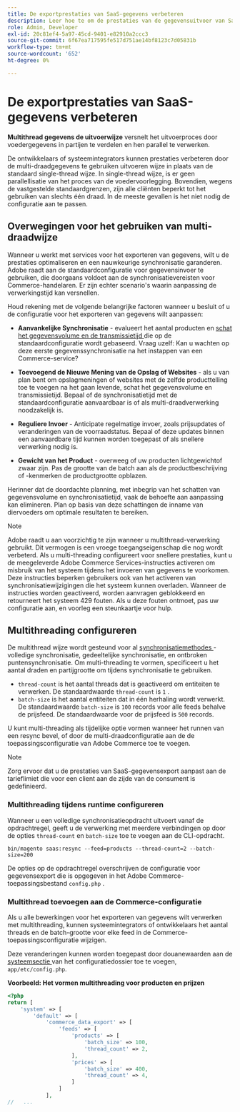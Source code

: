 ```yaml
---
title: De exportprestaties van SaaS-gegevens verbeteren
description: Leer hoe te om de prestaties van de gegevensuitvoer van SaaS voor de Diensten van Commerce te verbeteren door de multi-thread wijze van de gegevensuitvoer te gebruiken.
role: Admin, Developer
exl-id: 20c81ef4-5a97-45cd-9401-e82910a2ccc3
source-git-commit: 6f67ea717595fe517d751ae14bf8123c7d05831b
workflow-type: tm+mt
source-wordcount: '652'
ht-degree: 0%

---
```


# De exportprestaties van SaaS-gegevens verbeteren

**Multithread gegevens de uitvoerwijze** versnelt het uitvoerproces door voedergegevens in partijen te verdelen en hen parallel te verwerken.

De ontwikkelaars of systeemintegrators kunnen prestaties verbeteren door de multi-draadgegevens te gebruiken uitvoeren wijze in plaats van de standaard single-thread wijze. In single-thread wijze, is er geen parallellisatie van het proces van de voedervoorlegging. Bovendien, wegens de vastgestelde standaardgrenzen, zijn alle cliënten beperkt tot het gebruiken van slechts één draad. In de meeste gevallen is het niet nodig de configuratie aan te passen.

## Overwegingen voor het gebruiken van multi-draadwijze

Wanneer u werkt met services voor het exporteren van gegevens, wilt u de prestaties optimaliseren en een nauwkeurige synchronisatie garanderen.
Adobe raadt aan de standaardconfiguratie voor gegevensinvoer te gebruiken, die doorgaans voldoet aan de synchronisatievereisten voor Commerce-handelaren. Er zijn echter scenario&#39;s waarin aanpassing de verwerkingstijd kan versnellen.

Houd rekening met de volgende belangrijke factoren wanneer u besluit of u de configuratie voor het exporteren van gegevens wilt aanpassen:

- **Aanvankelijke Synchronisatie** - evalueert het aantal producten en [ schat het gegevensvolume en de transmissietijd ](estimate-data-volume-sync-time.md) die op de standaardconfiguratie wordt gebaseerd. Vraag uzelf: Kan u wachten op deze eerste gegevenssynchronisatie na het instappen van een Commerce-service?

- **Toevoegend de Nieuwe Mening van de Opslag of Websites** - als u van plan bent om opslagmeningen of websites met de zelfde producttelling toe te voegen na het gaan levende, schat het gegevensvolume en transmissietijd. Bepaal of de synchronisatietijd met de standaardconfiguratie aanvaardbaar is of als multi-draadverwerking noodzakelijk is.

- **Reguliere Invoer** - Anticipate regelmatige invoer, zoals prijsupdates of veranderingen van de voorraadstatus. Bepaal of deze updates binnen een aanvaardbare tijd kunnen worden toegepast of als snellere verwerking nodig is.

- **Gewicht van het Product** - overweeg of uw producten lichtgewichtof zwaar zijn. Pas de grootte van de batch aan als de productbeschrijving of -kenmerken de productgrootte opblazen.

Herinner dat de doordachte planning, met inbegrip van het schatten van gegevensvolume en synchronisatietijd, vaak de behoefte aan aanpassing kan elimineren. Plan op basis van deze schattingen de inname van diervoeders om optimale resultaten te bereiken.

>[!NOTE]
>
>Adobe raadt u aan voorzichtig te zijn wanneer u multithread-verwerking gebruikt. Dit vermogen is een vroege toegangseigenschap die nog wordt verbeterd. Als u multi-threading configureert voor snellere prestaties, kunt u de meegeleverde Adobe Commerce Services-instructies activeren om misbruik van het systeem tijdens het invoeren van gegevens te voorkomen. Deze instructies beperken gebruikers ook van het activeren van synchronisatiewijzigingen die het systeem kunnen overladen. Wanneer de instructies worden geactiveerd, worden aanvragen geblokkeerd en retourneert het systeem 429 fouten. Als u deze fouten ontmoet, pas uw configuratie aan, en voorleg een steunkaartje voor hulp.

## Multithreading configureren

De multithread wijze wordt gesteund voor al [ synchronisatiemethodes ](data-synchronization.md#synchronization-process) - volledige synchronisatie, gedeeltelijke synchronisatie, en ontbroken puntensynchronisatie. Om multi-threading te vormen, specificeert u het aantal draden en partijgrootte om tijdens synchronisatie te gebruiken.

- `thread-count` is het aantal threads dat is geactiveerd om entiteiten te verwerken. De standaardwaarde `thread-count` is `1` .
- `batch-size` is het aantal entiteiten dat in één herhaling wordt verwerkt. De standaardwaarde `batch-size` is `100` records voor alle feeds behalve de prijsfeed. De standaardwaarde voor de prijsfeed is `500` records.

U kunt multi-threading als tijdelijke optie vormen wanneer het runnen van een resync bevel, of door de multi-draadconfiguratie aan de de toepassingsconfiguratie van Adobe Commerce toe te voegen.

>[!NOTE]
>
>Zorg ervoor dat u de prestaties van SaaS-gegevensexport aanpast aan de tarieflimiet die voor een client aan de zijde van de consument is gedefinieerd.

### Multithreading tijdens runtime configureren

Wanneer u een volledige synchronisatieopdracht uitvoert vanaf de opdrachtregel, geeft u de verwerking met meerdere verbindingen op door de opties `thread-count` en `batch-size` toe te voegen aan de CLI-opdracht.

```
bin/magento saas:resync --feed=products --thread-count=2 --batch-size=200
```

De opties op de opdrachtregel overschrijven de configuratie voor gegevensexport die is opgegeven in het Adobe Commerce-toepassingsbestand `config.php` .

### Multithread toevoegen aan de Commerce-configuratie

Als u alle bewerkingen voor het exporteren van gegevens wilt verwerken met multithreading, kunnen systeemintegrators of ontwikkelaars het aantal threads en de batch-grootte voor elke feed in de Commerce-toepassingsconfiguratie wijzigen.

Deze veranderingen kunnen worden toegepast door douanewaarden aan de [ systeemsectie ](https://experienceleague.adobe.com/en/docs/commerce-operations/configuration-guide/files/config-reference-configphp#system) van het configuratiedossier toe te voegen, `app/etc/config.php`.

**Voorbeeld: Het vormen multithreading voor producten en prijzen**

```php
<?php
return [
    'system' => [
        'default' => [
            'commerce_data_export' => [
                'feeds' => [
                    'products' => [
                        'batch_size' => 100,
                        'thread_count' => 2,
                    ],
                    'prices' => [
                        'batch_size' => 400,
                        'thread_count' => 4,
                    ]
                ]
            ],
//   ...
```
